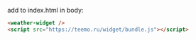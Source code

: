 add to index.html in body: 

```html
<weather-widget />
<script src="https://teemo.ru/widget/bundle.js"></script>
```
